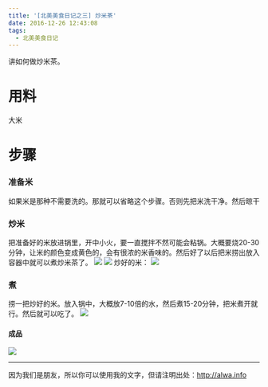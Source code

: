 ```yaml
---
title: '[北美美食日记之三] 炒米茶'
date: 2016-12-26 12:43:08
tags:
  - 北美美食日记
---
```


讲如何做炒米茶。
<!--more-->

# 用料
大米

# 步骤
### 准备米
如果米是那种不需要洗的。那就可以省略这个步骤。否则先把米洗干净。然后晾干

### 炒米
把准备好的米放进锅里，开中小火，要一直搅拌不然可能会粘锅。大概要烧20-30分钟，让米的颜色变成黄色的，会有很浓的米香味的。然后好了以后把米捞出放入容器中就可以煮炒米茶了。
![](http://7xrh75.com1.z0.glb.clouddn.com/%E7%BE%8E%E9%A3%9F%E6%97%A5%E8%AE%B03%E7%82%92%E7%B1%B3%E8%8C%B6-%E7%B1%B3%E6%94%BE%E8%BF%9B%E9%94%85%E9%87%8C%E7%82%92.jpg)
![](http://7xrh75.com1.z0.glb.clouddn.com/%E7%BE%8E%E9%A3%9F%E6%97%A5%E8%AE%B03%E7%82%92%E7%B1%B3%E8%8C%B6-%E5%8F%98%E8%89%B2.jpg)
炒好的米：
![](http://7xrh75.com1.z0.glb.clouddn.com/%E7%BE%8E%E9%A3%9F%E6%97%A5%E8%AE%B03%E7%82%92%E7%B1%B3%E8%8C%B6-%E7%82%92%E5%A5%BD%E7%9A%84%E7%B1%B3.jpg)

### 煮
捞一把炒好的米。放入锅中，大概放7-10倍的水，然后煮15-20分钟，把米煮开就行。然后就可以吃了。
![](http://7xrh75.com1.z0.glb.clouddn.com/%E7%BE%8E%E9%A3%9F%E6%97%A5%E8%AE%B03%E7%82%92%E7%B1%B3%E8%8C%B6-%E7%85%AE.jpg)

#### 成品
![](http://7xrh75.com1.z0.glb.clouddn.com/%E7%BE%8E%E9%A3%9F%E6%97%A5%E8%AE%B03%E7%82%92%E7%B1%B3%E8%8C%B6-%E6%88%90%E5%93%81.jpg)



---

因为我们是朋友，所以你可以使用我的文字，但请注明出处：http://alwa.info
